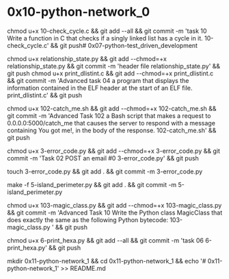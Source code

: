 # 0x10-python-network_0

chmod u+x 10-check_cycle.c && git add --all && git commit -m 'task 10 Write a function in C that checks if a singly linked list has a cycle in it. 10-check_cycle.c' && git push# 0x07-python-test_driven_development

chmod u+x relationship_state.py && git add --chmod=+x relationship_state.py && git commit -m 'header file relationship_state.py' && git push
chmod u+x print_dlistint.c && git add --chmod=+x print_dlistint.c && git commit -m 'Advanced task 04 a program that displays the information contained in the ELF header at the start of an ELF file. print_dlistint.c' && git push

chmod u+x 102-catch_me.sh && git add --chmod=+x 102-catch_me.sh && git commit -m 'Advanced Task 102 a Bash script that makes a request to 0.0.0.0:5000/catch_me that causes the server to respond with a message containing You got me!, in the body of the response. 102-catch_me.sh' && git push

chmod u+x 3-error_code.py && git add --chmod=+x 3-error_code.py && git commit -m 'Task 02 POST an email #0 3-error_code.py' && git push

touch 3-error_code.py && git add . && git commit -m 3-error_code.py

make -f 5-island_perimeter.py && git add . && git commit -m 5-island_perimeter.py

chmod u+x 103-magic_class.py && git add --chmod=+x 103-magic_class.py && git commit -m 'Advanced Task 10 Write the Python class MagicClass that does exactly the same as the following Python bytecode: 103-magic_class.py ' && git push

chmod u+x 6-print_hexa.py && git add --all && git commit -m 'task 06 6-print_hexa.py' && git push

mkdir 0x11-python-network_1 && cd 0x11-python-network_1 && echo '# 0x11-python-network_1' >> README.md
